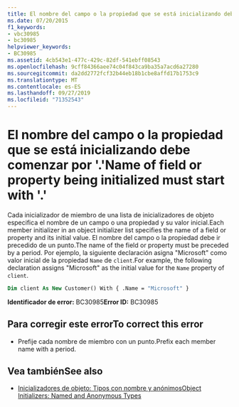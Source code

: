 ```yaml
---
title: El nombre del campo o la propiedad que se está inicializando debe comenzar por '.'
ms.date: 07/20/2015
f1_keywords:
- vbc30985
- bc30985
helpviewer_keywords:
- BC30985
ms.assetid: 4cb543e1-477c-429c-82df-541ebff08543
ms.openlocfilehash: 9cff84366aee74c04f843ca9ba35a7acd6a27280
ms.sourcegitcommit: da2dd2772fcf32b44eb18b1cbe8affd17b1753c9
ms.translationtype: MT
ms.contentlocale: es-ES
ms.lasthandoff: 09/27/2019
ms.locfileid: "71352543"
---
```

# <a name="name-of-field-or-property-being-initialized-must-start-with-"></a><span data-ttu-id="0f42f-102">El nombre del campo o la propiedad que se está inicializando debe comenzar por '.'</span><span class="sxs-lookup"><span data-stu-id="0f42f-102">Name of field or property being initialized must start with '.'</span></span>
<span data-ttu-id="0f42f-103">Cada inicializador de miembro de una lista de inicializadores de objeto especifica el nombre de un campo o una propiedad y su valor inicial.</span><span class="sxs-lookup"><span data-stu-id="0f42f-103">Each member initializer in an object initializer list specifies the name of a field or property and its initial value.</span></span> <span data-ttu-id="0f42f-104">El nombre del campo o la propiedad debe ir precedido de un punto.</span><span class="sxs-lookup"><span data-stu-id="0f42f-104">The name of the field or property must be preceded by a period.</span></span> <span data-ttu-id="0f42f-105">Por ejemplo, la siguiente declaración asigna "Microsoft" como valor inicial de la propiedad `Name` de `client`.</span><span class="sxs-lookup"><span data-stu-id="0f42f-105">For example, the following declaration assigns "Microsoft" as the initial value for the `Name` property of `client`.</span></span>  
  
```vb  
Dim client As New Customer() With { .Name = "Microsoft" }  
```  
  
 <span data-ttu-id="0f42f-106">**Identificador de error:** BC30985</span><span class="sxs-lookup"><span data-stu-id="0f42f-106">**Error ID:** BC30985</span></span>  
  
## <a name="to-correct-this-error"></a><span data-ttu-id="0f42f-107">Para corregir este error</span><span class="sxs-lookup"><span data-stu-id="0f42f-107">To correct this error</span></span>  
  
- <span data-ttu-id="0f42f-108">Prefije cada nombre de miembro con un punto.</span><span class="sxs-lookup"><span data-stu-id="0f42f-108">Prefix each member name with a period.</span></span>  
  
## <a name="see-also"></a><span data-ttu-id="0f42f-109">Vea también</span><span class="sxs-lookup"><span data-stu-id="0f42f-109">See also</span></span>

- [<span data-ttu-id="0f42f-110">Inicializadores de objeto: Tipos con nombre y anónimos</span><span class="sxs-lookup"><span data-stu-id="0f42f-110">Object Initializers: Named and Anonymous Types</span></span>](../../visual-basic/programming-guide/language-features/objects-and-classes/object-initializers-named-and-anonymous-types.md)
